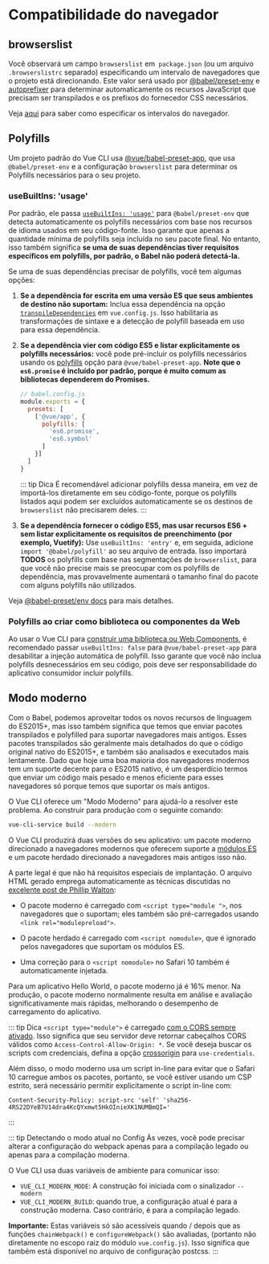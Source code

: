 # Compatibilidade do navegador

## browserslist

Você observará um campo `browserslist` em` package.json` (ou um arquivo `.browserslistrc` separado) especificando um intervalo de navegadores que o projeto está direcionando. Este valor será usado por [@babel/preset-env][babel-preset-env] e [autoprefixer][autoprefixer] para determinar automaticamente os recursos JavaScript que precisam ser transpilados e os prefixos do fornecedor CSS necessários.

Veja [aqui][browserslist] para saber como especificar os intervalos do navegador.

## Polyfills

Um projeto padrão do Vue CLI usa [@vue/babel-preset-app][babel-preset-app], que usa `@babel/preset-env` e a configuração `browserslist` para determinar os Polyfills necessários para o seu projeto.

### useBuiltIns: 'usage'

Por padrão, ele passa [`useBuiltIns: 'usage'`](https://new.babeljs.io/docs/en/next/babel-preset-env.html#usebuiltins-usage) para `@babel/preset-env` que detecta automaticamente os polyfills necessários com base nos recursos de idioma usados em seu código-fonte. Isso garante que apenas a quantidade mínima de polyfills seja incluída no seu pacote final. No entanto, isso também significa **se uma de suas dependências tiver requisitos específicos em polyfills, por padrão, o Babel não poderá detectá-la.**

Se uma de suas dependências precisar de polyfills, você tem algumas opções:

1. **Se a dependência for escrita em uma versão ES que seus ambientes de destino não suportam:** Inclua essa dependência na opção [`transpileDependencies`](../config/#transpileependencies) em `vue.config.js`. Isso habilitaria as transformações de sintaxe e a detecção de polyfill baseada em uso para essa dependência.

2. **Se a dependência vier com código ES5 e listar explicitamente os polyfills necessários:** você pode pré-incluir os polyfills necessários usando os [polyfills](https://github.com/vuejs/vue-cli/tree/dev/packages/%40vue/babel-preset-app#polyfills) opção para `@vue/babel-preset-app`. **Note que o `es6.promise` é incluído por padrão, porque é muito comum as bibliotecas dependerem do Promises.**
    
    ``` js
    // babel.config.js
    module.exports = {
      presets: [
        ['@vue/app', {
          polyfills: [
            'es6.promise',
            'es6.symbol'
          ]
        }]
      ]
    }
    ```

    ::: tip Dica
    É recomendável adicionar polyfills dessa maneira, em vez de importá-los diretamente em seu código-fonte, porque os polyfills listados aqui podem ser excluídos automaticamente se os destinos de `browserslist` não precisarem deles.
    :::

3. **Se a dependência fornecer o código ES5, mas usar recursos ES6 + sem listar explicitamente os requisitos de preenchimento (por exemplo, Vuetify):** Use `useBuiltIns: 'entry'` e, em seguida, adicione `import '@babel/polyfill'` ao seu arquivo de entrada. Isso importará **TODOS** os polyfills com base nas segmentações de `browserslist`, para que você não precise mais se preocupar com os polyfills de dependência, mas provavelmente aumentará o tamanho final do pacote com alguns polyfills não utilizados.

Veja [@babel-preset/env docs](https://new.babeljs.io/docs/en/next/babel-preset-env.html#usebuiltins-usage) para mais detalhes.

### Polyfills ao criar como biblioteca ou componentes da Web

Ao usar o Vue CLI para [construir uma biblioteca ou Web Components](./build-targets.md), é recomendado passar `useBuiltIns: false` para `@vue/babel-preset-app` para desabilitar a injeção automática de polyfill. Isso garante que você não inclua polyfills desnecessários em seu código, pois deve ser responsabilidade do aplicativo consumidor incluir polyfills.

## Modo moderno

Com o Babel, podemos aproveitar todos os novos recursos de linguagem do ES2015+, mas isso também significa que temos que enviar pacotes transpilados e polyfilled para suportar navegadores mais antigos. Esses pacotes transpilados são geralmente mais detalhados do que o código original nativo do ES2015+, e também são analisados ​​e executados mais lentamente. Dado que hoje uma boa maioria dos navegadores modernos tem um suporte decente para o ES2015 nativo, é um desperdício termos que enviar um código mais pesado e menos eficiente para esses navegadores só porque temos que suportar os mais antigos.

O Vue CLI oferece um "Modo Moderno" para ajudá-lo a resolver este problema. Ao construir para produção com o seguinte comando:

``` bash
vue-cli-service build --modern
```

O Vue CLI produzirá duas versões do seu aplicativo: um pacote moderno direcionado a navegadores modernos que oferecem suporte a [módulos ES](https://jakearchibald.com/2017/es-modules-in-browsers/) e um pacote herdado direcionado a navegadores mais antigos isso não.

A parte legal é que não há requisitos especiais de implantação. O arquivo HTML gerado emprega automaticamente as técnicas discutidas no [excelente post de Phillip Walton](https://philipwalton.com/articles/deploying-es2015-code-in-production-today/):

- O pacote moderno é carregado com `<script type="module ">`, nos navegadores que o suportam; eles também são pré-carregados usando `<link rel="modulepreload">`.

- O pacote herdado é carregado com `<script nomodule>`, que é ignorado pelos navegadores que suportam os módulos ES.

- Uma correção para o `<script nomodule>` no Safari 10 também é automaticamente injetada.

Para um aplicativo Hello World, o pacote moderno já é 16% menor. Na produção, o pacote moderno normalmente resulta em análise e avaliação significativamente mais rápidas, melhorando o desempenho de carregamento do aplicativo.

::: tip Dica
`<script type="module">` é carregado [com o CORS sempre ativado](https://jakearchibald.com/2017/es-modules-in-browsers/#always-cors). Isso significa que seu servidor deve retornar cabeçalhos CORS válidos como `Access-Control-Allow-Origin: *`. Se você deseja buscar os scripts com credenciais, defina a opção [crossorigin](../config/#crossorigin) para `use-credentials`.

Além disso, o modo moderno usa um script in-line para evitar que o Safari 10 carregue ambos os pacotes, portanto, se você estiver usando um CSP estrito, será necessário permitir explicitamente o script in-line com:

```
Content-Security-Policy: script-src 'self' 'sha256-4RS22DYeB7U14dra4KcQYxmwt5HkOInieXK1NUMBmQI='
```
:::

::: tip Detectando o modo atual no Config
Às vezes, você pode precisar alterar a configuração do webpack apenas para a compilação legado ou apenas para a compilação moderna.

O Vue CLI usa duas variáveis de ambiente para comunicar isso:

* `VUE_CLI_MODERN_MODE`: A construção foi iniciada com o sinalizador `--modern`
* `VUE_CLI_MODERN_BUILD`: quando true, a configuração atual é para a construção moderna. Caso contrário, é para a compilação legado.

**Importante:** Estas variáveis só são acessíveis quando / depois que as funções `chainWebpack()` e `configureWebpack()` são avaliadas, (portanto não diretamente no escopo raiz do módulo `vue.config.js`). Isso significa que também está disponível no arquivo de configuração postcss.
:::

[autoprefixer]: https://github.com/postcss/autoprefixer
[babel-preset-env]: https://new.babeljs.io/docs/en/next/babel-preset-env.html
[babel-preset-app]: https://github.com/vuejs/vue-cli/tree/dev/packages/%40vue/babel-preset-app
[browserslist]: https://github.com/ai/browserslist
